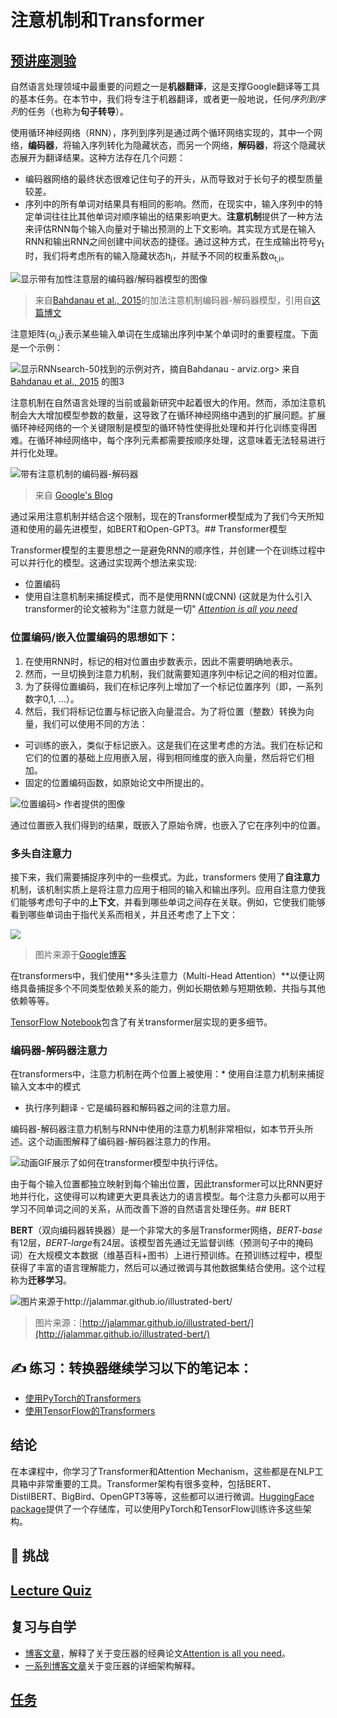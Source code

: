 # 注意机制和Transformer

## [预讲座测验](https://red-field-0a6ddfd03.1.azurestaticapps.net/quiz/118)

自然语言处理领域中最重要的问题之一是**机器翻译**，这是支撑Google翻译等工具的基本任务。在本节中，我们将专注于机器翻译，或者更一般地说，任何*序列到序列*的任务（也称为**句子转导**）。

使用循环神经网络（RNN），序列到序列是通过两个循环网络实现的，其中一个网络，**编码器**，将输入序列转化为隐藏状态，而另一个网络，**解码器**，将这个隐藏状态展开为翻译结果。这种方法存在几个问题：

* 编码器网络的最终状态很难记住句子的开头，从而导致对于长句子的模型质量较差。
* 序列中的所有单词对结果具有相同的影响。然而，在现实中，输入序列中的特定单词往往比其他单词对顺序输出的结果影响更大。**注意机制**提供了一种方法来评估RNN每个输入向量对于输出预测的上下文影响。其实现方式是在输入RNN和输出RNN之间创建中间状态的捷径。通过这种方式，在生成输出符号y<sub>t</sub>时，我们将考虑所有的输入隐藏状态h<sub>i</sub>，并赋予不同的权重系数&alpha;<sub>t,i</sub>。

![显示带有加性注意层的编码器/解码器模型的图像](../images/encoder-decoder-attention.png)

>来自[Bahdanau et al., 2015](https://arxiv.org/pdf/1409.0473.pdf)的加法注意机制编码器-解码器模型，引用自[这篇博文](https://lilianweng.github.io/lil-log/2018/06/24/attention-attention.html)

注意矩阵{&alpha;<sub>i,j</sub>}表示某些输入单词在生成输出序列中某个单词时的重要程度。下面是一个示例：

![显示RNNsearch-50找到的示例对齐，摘自Bahdanau - arviz.org](../images/bahdanau-fig3.png)> 来自 [Bahdanau et al., 2015](https://arxiv.org/pdf/1409.0473.pdf) 的图3

注意机制在自然语言处理的当前或最新研究中起着很大的作用。然而，添加注意机制会大大增加模型参数的数量，这导致了在循环神经网络中遇到的扩展问题。扩展循环神经网络的一个关键限制是模型的循环特性使得批处理和并行化训练变得困难。在循环神经网络中，每个序列元素都需要按顺序处理，这意味着无法轻易进行并行化处理。

![带有注意机制的编码器-解码器](../images/EncDecAttention.gif)

> 来自 [Google's Blog](https://research.googleblog.com/2016/09/a-neural-network-for-machine.html) 

通过采用注意机制并结合这个限制，现在的Transformer模型成为了我们今天所知道和使用的最先进模型，如BERT和Open-GPT3。## Transformer模型

Transformer模型的主要思想之一是避免RNN的顺序性，并创建一个在训练过程中可以并行化的模型。这通过实现两个想法来实现:

* 位置编码
* 使用自注意机制来捕捉模式，而不是使用RNN(或CNN) (这就是为什么引入transformer的论文被称为"注意力就是一切" *[Attention is all you need](https://arxiv.org/abs/1706.03762)*

### 位置编码/嵌入位置编码的思想如下：
1. 在使用RNN时，标记的相对位置由步数表示，因此不需要明确地表示。
2. 然而，一旦切换到注意力机制，我们就需要知道序列中标记之间的相对位置。
3. 为了获得位置编码，我们在标记序列上增加了一个标记位置序列（即，一系列数字0,1, …）。
4. 然后，我们将标记位置与标记嵌入向量混合。为了将位置（整数）转换为向量，我们可以使用不同的方法：

* 可训练的嵌入，类似于标记嵌入。这是我们在这里考虑的方法。我们在标记和它们的位置的基础上应用嵌入层，得到相同维度的嵌入向量，然后将它们相加。
* 固定的位置编码函数，如原始论文中所提出的。

![位置编码](../images/pos-embedding.png)> 作者提供的图像

通过位置嵌入我们得到的结果，既嵌入了原始令牌，也嵌入了它在序列中的位置。

### 多头自注意力

接下来，我们需要捕捉序列中的一些模式。为此，transformers 使用了**自注意力**机制，该机制实质上是将注意力应用于相同的输入和输出序列。应用自注意力使我们能够考虑句子中的**上下文**，并看到哪些单词之间存在关联。例如，它使我们能够看到哪些单词由于指代关系而相关，并且还考虑了上下文：

![](../images/CoreferenceResolution.png)

> 图片来源于[Google博客](https://research.googleblog.com/2017/08/transformer-novel-neural-network.html)

在transformers中，我们使用**多头注意力（Multi-Head Attention）**以便让网络具备捕捉多个不同类型依赖关系的能力，例如长期依赖与短期依赖、共指与其他依赖等等。

[TensorFlow Notebook](../TransformersTF.ipynb)包含了有关transformer层实现的更多细节。

### 编码器-解码器注意力

在transformers中，注意力机制在两个位置上被使用：* 使用自注意力机制来捕捉输入文本中的模式
* 执行序列翻译 - 它是编码器和解码器之间的注意力层。

编码器-解码器注意力机制与RNN中使用的注意力机制非常相似，如本节开头所述。这个动画图解释了编码器-解码器注意力的作用。

![动画GIF展示了如何在transformer模型中执行评估。](.。/images/transformer-animated-explanation.gif)

由于每个输入位置都独立映射到每个输出位置，因此transformer可以比RNN更好地并行化，这使得可以构建更大更具表达力的语言模型。每个注意力头都可以用于学习不同单词之间的关系，从而改善下游的自然语言处理任务。## BERT

**BERT**（双向编码器转换器）是一个非常大的多层Transformer网络，*BERT-base*有12层，*BERT-large*有24层。该模型首先通过无监督训练（预测句子中的掩码词）在大规模文本数据（维基百科+图书）上进行预训练。在预训练过程中，模型获得了丰富的语言理解能力，然后可以通过微调与其他数据集结合使用。这个过程称为**迁移学习**。

![图片来源于http://jalammar.github.io/illustrated-bert/](../images/jalammarBERT-language-modeling-masked-lm.png)

> 图片来源：[http://jalammar.github.io/illustrated-bert/](http://jalammar.github.io/illustrated-bert/)

## ✍️ 练习：转换器继续学习以下的笔记本：

* [使用PyTorch的Transformers](../TransformersPyTorch.ipynb)
* [使用TensorFlow的Transformers](../TransformersTF.ipynb)

## 结论

在本课程中，你学习了Transformer和Attention Mechanism，这些都是在NLP工具箱中非常重要的工具。Transformer架构有很多变种，包括BERT、DistilBERT、BigBird、OpenGPT3等等，这些都可以进行微调。[HuggingFace package](https://github.com/huggingface/)提供了一个存储库，可以使用PyTorch和TensorFlow训练许多这些架构。

## 🚀 挑战

## [Lecture Quiz](https://red-field-0a6ddfd03.1.azurestaticapps.net/quiz/218)

## 复习与自学

* [博客文章](https://mchromiak.github.io/articles/2017/Sep/12/Transformer-Attention-is-all-you-need/)，解释了关于变压器的经典论文[Attention is all you need](https://arxiv.org/abs/1706.03762)。
* [一系列博客文章](https://towardsdatascience.com/transformers-explained-visually-part-1-overview-of-functionality-95a6dd460452)关于变压器的详细架构解释。

## [任务](assignment.zh.md)
